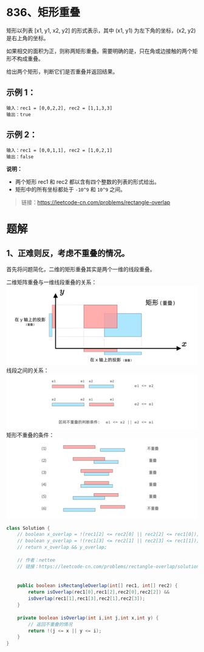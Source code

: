 # 836、矩形重叠
矩形以列表 [x1, y1, x2, y2] 的形式表示，其中 (x1, y1) 为左下角的坐标，(x2, y2) 是右上角的坐标。

如果相交的面积为正，则称两矩形重叠。需要明确的是，只在角或边接触的两个矩形不构成重叠。

给出两个矩形，判断它们是否重叠并返回结果。

## 示例 1：
```
输入：rec1 = [0,0,2,2], rec2 = [1,1,3,3]
输出：true
```
## 示例 2：
```
输入：rec1 = [0,0,1,1], rec2 = [1,0,2,1]
输出：false
```
**说明：**

- 两个矩形 rec1 和 rec2 都以含有四个整数的列表的形式给出。
- 矩形中的所有坐标都处于 `-10^9` 和 `10^9` 之间。

> 链接：https://leetcode-cn.com/problems/rectangle-overlap

# 题解
## 1、正难则反，考虑不重叠的情况。
首先将问题简化，二维的矩形重叠其实是两个一维的线段重叠。

二维矩阵重叠与一维线段重叠的关系：
![](../../images/836-rec-overlap.jpg)
线段之间的关系：
![](../../images/836-rec-overlap-cases.jpg)
矩形不重叠的条件：
![](../../images/836-rec-overlap-cases-0.jpg)

```java
class Solution {
    // boolean x_overlap = !(rec1[2] <= rec2[0] || rec2[2] <= rec1[0]);
    // boolean y_overlap = !(rec1[3] <= rec2[1] || rec2[3] <= rec1[1]);
    // return x_overlap && y_overlap;

    // 作者：nettee
    // 链接：https://leetcode-cn.com/problems/rectangle-overlap/solution/tu-jie-jiang-ju-xing-zhong-die-wen-ti-zhuan-hua-we/


    public boolean isRectangleOverlap(int[] rec1, int[] rec2) {
        return isOverlap(rec1[0],rec1[2],rec2[0],rec2[2]) && 
        isOverlap(rec1[1],rec1[3],rec2[1],rec2[3]);
    }

    private boolean isOverlap(int i,int j,int x,int y) {
        // 返回不重叠的情况
        return !(j <= x || y <= i);
    }
}
```